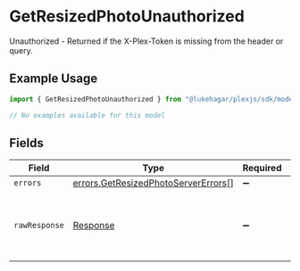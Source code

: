 # GetResizedPhotoUnauthorized

Unauthorized - Returned if the X-Plex-Token is missing from the header or query.

## Example Usage

```typescript
import { GetResizedPhotoUnauthorized } from "@lukehagar/plexjs/sdk/models/errors";

// No examples available for this model
```

## Fields

| Field                                                                                             | Type                                                                                              | Required                                                                                          | Description                                                                                       |
| ------------------------------------------------------------------------------------------------- | ------------------------------------------------------------------------------------------------- | ------------------------------------------------------------------------------------------------- | ------------------------------------------------------------------------------------------------- |
| `errors`                                                                                          | [errors.GetResizedPhotoServerErrors](../../../sdk/models/errors/getresizedphotoservererrors.md)[] | :heavy_minus_sign:                                                                                | N/A                                                                                               |
| `rawResponse`                                                                                     | [Response](https://developer.mozilla.org/en-US/docs/Web/API/Response)                             | :heavy_minus_sign:                                                                                | Raw HTTP response; suitable for custom response parsing                                           |